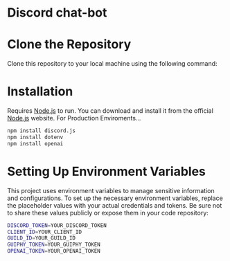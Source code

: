 # Discord chat-bot

# Clone the Repository
Clone this repository to your local machine using the following command:
# Installation
Requires [Node.js](https://nodejs.org/en) to run. You can download and install it from the official [Node.js](https://nodejs.org/en) website.
For Production Enviroments...
```sh
npm install discord.js
npm install dotenv
npm install openai
```
# Setting Up Environment Variables
This project uses environment variables to manage sensitive information and configurations. To set up the necessary environment variables, replace the placeholder values with your actual credentials and tokens. Be sure not to share these values publicly or expose them in your code repository:

```sh
DISCORD_TOKEN=YOUR_DISCORD_TOKEN
CLIENT_ID=YOUR_CLIENT_ID
GUILD_ID=YOUR_GUILD_ID
GUIPHY_TOKEN=YOUR_GUIPHY_TOKEN
OPENAI_TOKEN=YOUR_OPENAI_TOKEN
```
